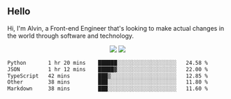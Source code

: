 ## Hello
Hi, I'm Alvin, a Front-end Engineer that's looking to make actual changes in the world through software and technology.

<p align="center">
  <img width="auto" src ="https://github-readme-stats.vercel.app/api?username=achen718&show_icons=true&count_private=true&theme=dracula&hide_border=true&hide=issues,contribs&bg_color=00000000">
  <img width="auto" src ="https://github-readme-stats.vercel.app/api/top-langs/?username=achen718&layout=compact&hide_border=true&theme=dracula&bg_color=00000000&langs_count=6&hide=jupyter%20notebook,tex,css,php&exclude_repo=Pacman-AI">

  <!--START_SECTION:waka-->

```txt
Python       1 hr 20 mins    ██████░░░░░░░░░░░░░░░░░░░   24.58 %
JSON         1 hr 12 mins    █████▓░░░░░░░░░░░░░░░░░░░   22.00 %
TypeScript   42 mins         ███▒░░░░░░░░░░░░░░░░░░░░░   12.85 %
Other        38 mins         ███░░░░░░░░░░░░░░░░░░░░░░   11.80 %
Markdown     38 mins         ███░░░░░░░░░░░░░░░░░░░░░░   11.60 %
```

<!--END_SECTION:waka-->
  <br>
  <br>
</p>
